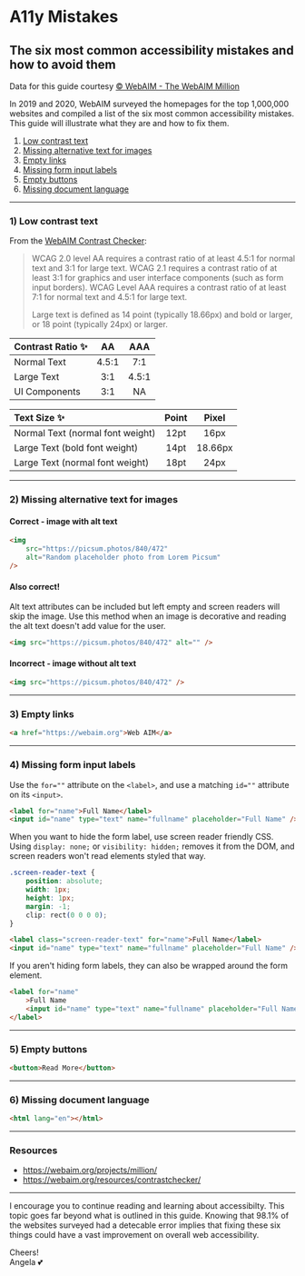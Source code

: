 # A11y Mistakes

## The six most common accessibility mistakes and how to avoid them

Data for this guide courtesy [© WebAIM - The WebAIM Million](https://webaim.org/projects/million/)

In 2019 and 2020, WebAIM surveyed the homepages for the top 1,000,000 websites and compiled a list of the six most common accessibility mistakes. This guide will illustrate what they are and how to fix them.

1. [Low contrast text](https://github.com/angelajholden/a11ymistakes#1-low-contrast-text)
2. [Missing alternative text for images](https://github.com/angelajholden/a11ymistakes#2-missing-alternative-text-for-images)
3. [Empty links](https://github.com/angelajholden/a11ymistakes#3-empty-links)
4. [Missing form input labels](https://github.com/angelajholden/a11ymistakes#4-missing-form-input-labels)
5. [Empty buttons](https://github.com/angelajholden/a11ymistakes#5-empty-buttons)
6. [Missing document language](https://github.com/angelajholden/a11ymistakes#6-missing-document-language)

---

### 1) Low contrast text

From the [WebAIM Contrast Checker](https://webaim.org/resources/contrastchecker/):

> WCAG 2.0 level AA requires a contrast ratio of at least 4.5:1 for normal text and 3:1 for large text. WCAG 2.1 requires a contrast ratio of at least 3:1 for graphics and user interface components (such as form input borders). WCAG Level AAA requires a contrast ratio of at least 7:1 for normal text and 4.5:1 for large text.
>
> Large text is defined as 14 point (typically 18.66px) and bold or larger, or 18 point (typically 24px) or larger.

| Contrast Ratio :sparkles: |  AA   |  AAA  |
| :------------------------ | :---: | :---: |
| Normal Text               | 4.5:1 |  7:1  |
| Large Text                |  3:1  | 4.5:1 |
| UI Components             |  3:1  |  NA   |

| Text Size :sparkles:             | Point |  Pixel  |
| :------------------------------- | :---: | :-----: |
| Normal Text (normal font weight) | 12pt  |  16px   |
| Large Text (bold font weight)    | 14pt  | 18.66px |
| Large Text (normal font weight)  | 18pt  |  24px   |

---

### 2) Missing alternative text for images

#### Correct - image with alt text

```html
<img
    src="https://picsum.photos/840/472"
    alt="Random placeholder photo from Lorem Picsum"
/>
```

#### Also correct!

Alt text attributes can be included but left empty and screen readers will skip the image. Use this method when an image is decorative and reading the alt text doesn't add value for the user.

```html
<img src="https://picsum.photos/840/472" alt="" />
```

#### Incorrect - image without alt text

```html
<img src="https://picsum.photos/840/472" />
```

---

### 3) Empty links

```html
<a href="https://webaim.org">Web AIM</a>
```

---

### 4) Missing form input labels

Use the `for=""` attribute on the `<label>`, and use a matching `id=""` attribute on its `<input>`.

```html
<label for="name">Full Name</label>
<input id="name" type="text" name="fullname" placeholder="Full Name" />
```

When you want to hide the form label, use screen reader friendly CSS.  
Using `display: none;` or `visibility: hidden;` removes it from the DOM, and screen readers won't read elements styled that way.

```css
.screen-reader-text {
    position: absolute;
    width: 1px;
    height: 1px;
    margin: -1;
    clip: rect(0 0 0 0);
}
```

```html
<label class="screen-reader-text" for="name">Full Name</label>
<input id="name" type="text" name="fullname" placeholder="Full Name" />
```

If you aren't hiding form labels, they can also be wrapped around the form element.

```html
<label for="name"
    >Full Name
    <input id="name" type="text" name="fullname" placeholder="Full Name" />
</label>
```

---

### 5) Empty buttons

```html
<button>Read More</button>
```

---

### 6) Missing document language

```html
<html lang="en"></html>
```

---

### Resources

-   https://webaim.org/projects/million/
-   https://webaim.org/resources/contrastchecker/

---

I encourage you to continue reading and learning about accessibilty. This topic goes far beyond what is outlined in this guide. Knowing that 98.1% of the websites surveyed had a detecable error implies that fixing these six things could have a vast improvement on overall web accessibility.

Cheers!  
Angela :two_hearts:
